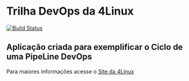# Trilha DevOps da 4Linux

<!-- Altere a Flag abaixo com sua URL do Travis -->
[![Build Status](https://travis-ci.org/fabretti19/DevOpsLab-HelloWorld.svg?branch=master)](https://travis-ci.org/fabretti19/DevOpsLab-HelloWorld)

## Aplicação criada para exemplificar o Ciclo de uma PipeLine DevOps


Para maiores informações acesse o [Site da 4Linux](https://www.4linux.com.br/cursos/devops)
